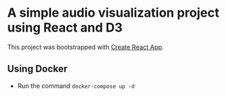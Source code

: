 # A simple audio visualization project using React and D3

This project was bootstrapped with [Create React App](https://github.com/facebook/create-react-app).

## Using Docker
- Run the command `docker-compose up -d`

